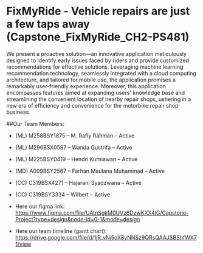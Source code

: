 # FixMyRide - Vehicle repairs are just a few taps away (Capstone_FixMyRide_CH2-PS481)

We present a proactive solution—an innovative application meticulously designed to identify early issues faced by riders and provide customized recommendations for effective solutions. Leveraging machine learning recommendation technology, seamlessly integrated with a cloud computing architecture, and tailored for mobile use, the application promises a remarkably user-friendly experience. Moreover, this application encompasses features aimed at expanding users' knowledge base and streamlining the convenient location of nearby repair shops, ushering in a new era of efficiency and convenience for the motorbike repair shop business.


##Our Team Members: 
- (ML) M258BSY1875 – M. Rafly Rahman – Active
- (ML) M296BSX0587 – Wanda Gustrifa – Active
- (ML)  M225BSY0419 – Hendri Kurniawan  – Active
- (MD) A009BSY2567 – Farhan Maulana Muhammad – Active
- (CC) C319BSX4271 – Hajarani Syadzwana – Active
- (CC) C319BSY3334 – Wilbert – Active

- Here our figma link: 
https://www.figma.com/file/UAtnSgkM0UVz6DzwKXX4lG/Capstone-Project?type=design&node-id=0-1&mode=design 
- Here our team timeline (gantt chart): 
https://drive.google.com/file/d/1jR_vNj5oX8yNNSz9QRsQAAJSBShfWX71/view 
